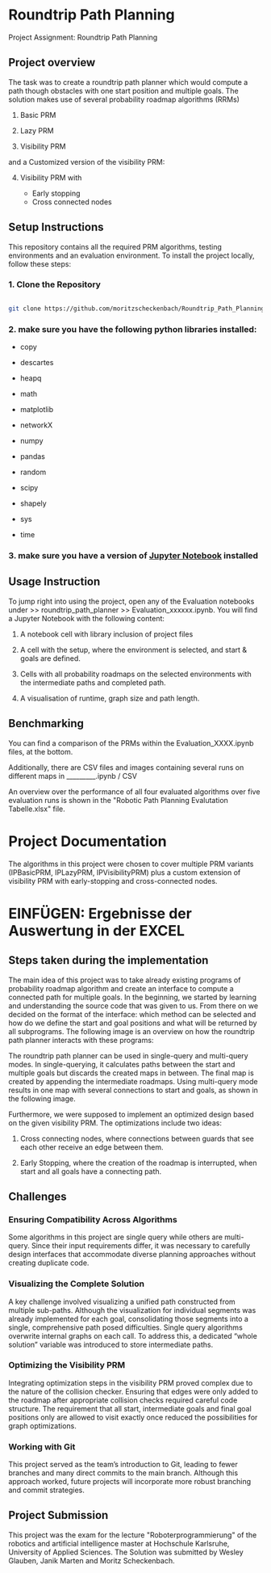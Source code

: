 # Roundtrip Path Planning

Project Assignment: Roundtrip Path Planning

## Project overview

The task was to create a roundtrip path planner which would compute a path though obstacles with one start position and multiple goals. The solution makes use of several probability roadmap algorithms (RRMs)

1. Basic PRM

2. Lazy PRM

3. Visibility PRM

and a Customized version of the visibility PRM:

4. Visibility PRM with

    - Early stopping
    - Cross connected nodes

## Setup Instructions

This repository contains all the required PRM algorithms, testing environments and an evaluation environment. To install the project locally, follow these steps:

### 1. Clone the Repository

   ```sh

   git clone https://github.com/moritzscheckenbach/Roundtrip_Path_Planning 

   ```

### 2. make sure you have the following python libraries installed:

- copy

- descartes

- heapq

- math

- matplotlib

- networkX

- numpy

- pandas

- random

- scipy

- shapely

- sys

- time

### 3. make sure you have a version of [Jupyter Notebook](https://jupyter.org/) installed

## Usage Instruction

To jump right into using the project, open any of the Evaluation notebooks under >> roundtrip_path_planner >> Evaluation_xxxxxx.ipynb. You will find a Jupyter Notebook with the following content:

1. A notebook cell with library inclusion of project files

2. A cell with the setup, where the environment is selected, and start & goals are defined.

3. Cells with all probability roadmaps on the selected environments with the intermediate paths and completed path.

4. A visualisation of runtime, graph size and path length.

## Benchmarking

You can find a comparison of the PRMs within the Evaluation_XXXX.ipynb files, at the bottom.

Additionally, there are CSV files and images containing several runs on different maps in _________.ipynb / CSV

An overview over the performance of all four evaluated algorithms over five evaluation runs is shown in the "Robotic Path Planning Evalutation Tabelle.xlsx" file.

# Project Documentation

The algorithms in this project were chosen to cover multiple PRM variants (IPBasicPRM, IPLazyPRM, IPVisibilityPRM) plus a custom extension of visibility PRM with early-stopping and cross-connected nodes.

# EINFÜGEN: Ergebnisse der Auswertung in der EXCEL 

## Steps taken during the implementation

The main idea of this project was to take already existing programs of probability roadmap algorithm and create an interface to compute a connected path for multiple goals. In the beginning, we started by learning and understanding the source code that was given to us. From there on we decided on the format of the interface: which method can be selected and how do we define the start and goal positions and what will be returned by all subprograms. The following image is an overview on how the roundtrip path planner interacts with these programs:

The roundtrip path planner can be used in single-query and multi-query modes. In single-querying, it calculates paths between the start and multiple goals but discards the created maps in between. The final map is created by appending the intermediate roadmaps. Using multi-query mode results in one map with several connections to start and goals, as shown in the following image.

Furthermore, we were supposed to implement an optimized design based on the given visibility PRM. The optimizations include two ideas:

1. Cross connecting nodes, where connections between guards that see each other receive an edge between them.

2. Early Stopping, where the creation of the roadmap is interrupted, when start and all goals have a connecting path.

## Challenges

### Ensuring Compatibility Across Algorithms

Some algorithms in this project are single query while others are multi-query. Since their input requirements differ, it was necessary to carefully design interfaces that accommodate diverse planning approaches without creating duplicate code.

### Visualizing the Complete Solution

A key challenge involved visualizing a unified path constructed from multiple sub-paths. Although the visualization for individual segments was already implemented for each goal, consolidating those segments into a single, comprehensive path posed difficulties. Single query algorithms overwrite internal graphs on each call. To address this, a dedicated “whole solution” variable was introduced to store intermediate paths.

### Optimizing the Visibility PRM

Integrating optimization steps in the visibility PRM proved complex due to the nature of the collision checker. Ensuring that edges were only added to the roadmap after appropriate collision checks required careful code structure. The requirement that all start, intermediate goals and final goal positions only are allowed to visit exactly once reduced the possibilities for graph optimizations.

### Working with Git

This project served as the team’s introduction to Git, leading to fewer branches and many direct commits to the main branch. Although this approach worked, future projects will incorporate more robust branching and commit strategies.

## Project Submission

This project was the exam for the lecture "Roboterprogrammierung" of the robotics and artificial intelligence master at Hochschule Karlsruhe, University of Applied Sciences. The Solution was submitted by Wesley Glauben, Janik Marten and Moritz Scheckenbach.
